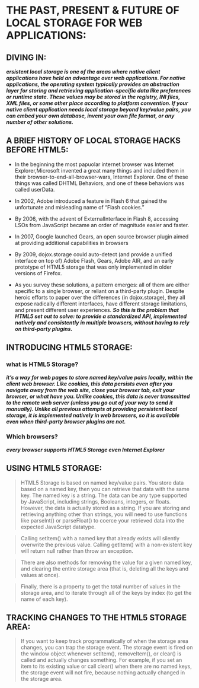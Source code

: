 # THE PAST, PRESENT & FUTURE OF LOCAL STORAGE FOR WEB APPLICATIONS:

## DIVING IN:

***ersistent local storage is one of the areas where native client applications have held an advantage over web applications. For native applications, the operating system typically provides an abstraction layer for storing and retrieving application-specific data like preferences or runtime state. These values may be stored in the registry, INI files, XML files, or some other place according to platform convention. If your native client application needs local storage beyond key/value pairs, you can embed your own database, invent your own file format, or any number of other solutions.***

## A BRIEF HISTORY OF LOCAL STORAGE HACKS BEFORE HTML5:

- In the beginning the most papuolar internet browser was Internet Explorer,Microsoft invented a great many things and included them in their browser-to-end-all-browser-wars, Internet Explorer. One of these things was called DHTML Behaviors, and one of these behaviors was called userData.

- In 2002, Adobe introduced a feature in Flash 6 that gained the unfortunate and misleading name of “Flash cookies.”

-  By 2006, with the advent of ExternalInterface in Flash 8, accessing LSOs from JavaScript became an order of magnitude easier and faster.

- In 2007, Google launched Gears, an open source browser plugin aimed at providing additional capabilities in browsers

- By 2009, dojox.storage could auto-detect (and provide a unified interface on top of) Adobe Flash, Gears, Adobe AIR, and an early prototype of HTML5 storage that was only implemented in older versions of Firefox.

- As you survey these solutions, a pattern emerges: all of them are either specific to a single browser, or reliant on a third-party plugin. Despite heroic efforts to paper over the differences (in dojox.storage), they all expose radically different interfaces, have different storage limitations, and present different user experiences.
***So this is the problem that HTML5 set out to solve: to provide a standardized API, implemented natively and consistently in multiple browsers, without having to rely on third-party plugins.***

## INTRODUCING HTML5 STORAGE:

### what is HTML5 Storage?


***it’s a way for web pages to store named key/value pairs locally, within the client web browser. Like cookies, this data persists even after you navigate away from the web site, close your browser tab, exit your browser, or what have you. Unlike cookies, this data is never transmitted to the remote web server (unless you go out of your way to send it manually). Unlike all previous attempts at providing persistent local storage, it is implemented natively in web browsers, so it is available even when third-party browser plugins are not.***

### Which browsers?
***every browser supports HTML5 Storage even Internet Explorer***

## USING HTML5 STORAGE:

> HTML5 Storage is based on named key/value pairs. You store data based on a named key, then you can retrieve that data with the same key. The named key is a string. The data can be any type supported by JavaScript, including strings, Booleans, integers, or floats. However, the data is actually stored as a string. If you are storing and retrieving anything other than strings, you will need to use functions like parseInt() or parseFloat() to coerce your retrieved data into the expected JavaScript datatype.

> Calling setItem() with a named key that already exists will silently overwrite the previous value. Calling getItem() with a non-existent key will return null rather than throw an exception.

> There are also methods for removing the value for a given named key, and clearing the entire storage area (that is, deleting all the keys and values at once).

> Finally, there is a property to get the total number of values in the storage area, and to iterate through all of the keys by index (to get the name of each key).

## TRACKING CHANGES TO THE HTML5 STORAGE AREA:

> If you want to keep track programmatically of when the storage area changes, you can trap the storage event. The storage event is fired on the window object whenever setItem(), removeItem(), or clear() is called and actually changes something. For example, if you set an item to its existing value or call clear() when there are no named keys, the storage event will not fire, because nothing actually changed in the storage area.



